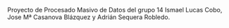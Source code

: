Proyecto de Procesado Masivo de Datos del grupo 14 
Ismael Lucas Cobo, Jose Mª Casanova Blázquez y Adrián Sequera Robledo.

